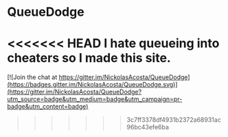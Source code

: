 # QueueDodge
<<<<<<< HEAD
I hate queueing into cheaters so I made this site.
=======

[![Join the chat at https://gitter.im/NickolasAcosta/QueueDodge](https://badges.gitter.im/NickolasAcosta/QueueDodge.svg)](https://gitter.im/NickolasAcosta/QueueDodge?utm_source=badge&utm_medium=badge&utm_campaign=pr-badge&utm_content=badge)
>>>>>>> 3c7ff3378df4931b2372a68931ac96bc43efe6ba
